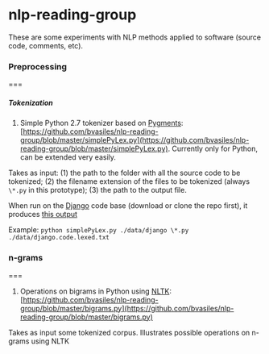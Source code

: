 # nlp-reading-group

These are some experiments with NLP methods applied to software (source code, comments, etc).

### Preprocessing
===

##### Tokenization

1. Simple Python 2.7 tokenizer based on [Pygments](http://pygments.org): [https://github.com/bvasiles/nlp-reading-group/blob/master/simplePyLex.py](https://github.com/bvasiles/nlp-reading-group/blob/master/simplePyLex.py). Currently only for Python, can be extended very easily.

Takes as input: (1) the path to the folder with all the source code to be tokenized; (2) the filename extension of the files to be tokenized (always `\*.py` in this prototype); (3) the path to the output file.

When run on the [Django](https://github.com/django/django) code base (download or clone the repo first), it produces [this output](https://github.com/bvasiles/nlp-reading-group/blob/master/data/django.code.lexed.txt)

Example: `python simplePyLex.py ./data/django \*.py ./data/django.code.lexed.txt`

### n-grams
===

1. Operations on bigrams in Python using [NLTK](http://www.nltk.org): [https://github.com/bvasiles/nlp-reading-group/blob/master/bigrams.py](https://github.com/bvasiles/nlp-reading-group/blob/master/bigrams.py)

Takes as input some tokenized corpus. Illustrates possible operations on n-grams using NLTK